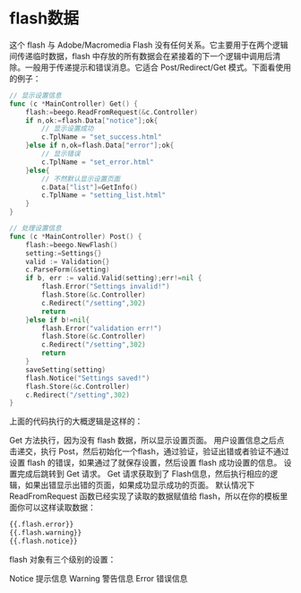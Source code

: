 # flash数据

这个 flash 与 Adobe/Macromedia Flash 没有任何关系。它主要用于在两个逻辑间传递临时数据，flash 中存放的所有数据会在紧接着的下一个逻辑中调用后清除。一般用于传递提示和错误消息。它适合 Post/Redirect/Get 模式。下面看使用的例子：

```go
// 显示设置信息
func (c *MainController) Get() {
    flash:=beego.ReadFromRequest(&c.Controller)
    if n,ok:=flash.Data["notice"];ok{
        // 显示设置成功
        c.TplName = "set_success.html"
    }else if n,ok=flash.Data["error"];ok{
        // 显示错误
        c.TplName = "set_error.html"
    }else{
        // 不然默认显示设置页面
        c.Data["list"]=GetInfo()
        c.TplName = "setting_list.html"
    }
}

// 处理设置信息
func (c *MainController) Post() {
    flash:=beego.NewFlash()
    setting:=Settings{}
    valid := Validation{}
    c.ParseForm(&setting)
    if b, err := valid.Valid(setting);err!=nil {
        flash.Error("Settings invalid!")
        flash.Store(&c.Controller)
        c.Redirect("/setting",302)
        return
    }else if b!=nil{
        flash.Error("validation err!")
        flash.Store(&c.Controller)
        c.Redirect("/setting",302)
        return
    }
    saveSetting(setting)
    flash.Notice("Settings saved!")
    flash.Store(&c.Controller)
    c.Redirect("/setting",302)
}

```

上面的代码执行的大概逻辑是这样的：

Get 方法执行，因为没有 flash 数据，所以显示设置页面。
用户设置信息之后点击递交，执行 Post，然后初始化一个flash，通过验证，验证出错或者验证不通过设置 flash 的错误，如果通过了就保存设置，然后设置 flash 成功设置的信息。
设置完成后跳转到 Get 请求。
Get 请求获取到了 Flash信息，然后执行相应的逻辑，如果出错显示出错的页面，如果成功显示成功的页面。
默认情况下 ReadFromRequest 函数已经实现了读取的数据赋值给 flash，所以在你的模板里面你可以这样读取数据：

```html
{{.flash.error}}
{{.flash.warning}}
{{.flash.notice}}
```

flash 对象有三个级别的设置：

Notice 提示信息
Warning 警告信息
Error 错误信息
